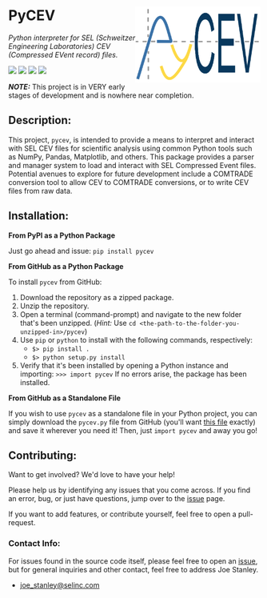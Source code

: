 # PyCEV <img src="https://raw.githubusercontent.com/engineerjoe440/pycev/main/logo/pycev.png" width="250" alt="logo" align="right">
*Python interpreter for SEL (Schweitzer Engineering Laboratories) CEV (Compressed EVent record) files.*

[![](https://img.shields.io/pypi/v/pycev.svg?color=blue&logo=pypi&logoColor=white)](https://pypi.org/project/pycev/)
[![](https://pepy.tech/badge/pycev)](https://pepy.tech/project/pycev)
[![](https://img.shields.io/github/stars/engineerjoe440/pycev?logo=github)](https://github.com/engineerjoe440/pycev/)
[![](https://img.shields.io/pypi/l/pycev.svg?color=blue)](https://github.com/engineerjoe440/pycev/blob/master/LICENSE.txt)

***NOTE:*** This project is in VERY early stages of development and is nowhere near completion.

## Description:
This project, `pycev`, is intended to provide a means to interpret and interact with SEL CEV files
for scientific analysis using common Python tools such as NumPy, Pandas, Matplotlib, and others.
This package provides a parser and manager system to load and interact with SEL Compressed Event
files. Potential avenues to explore for future development include a COMTRADE conversion tool to
allow CEV to COMTRADE conversions, or to write CEV files from raw data.

## Installation:

**From PyPI as a Python Package**

Just go ahead and issue: `pip install pycev`

**From GitHub as a Python Package**

To install `pycev` from GitHub:

1. Download the repository as a zipped package.
2. Unzip the repository.
3. Open a terminal (command-prompt) and navigate to the new folder that's been unzipped.
(*Hint:* Use `cd <the-path-to-the-folder-you-unzipped-in>/pycev`)
4. Use `pip` or `python` to install with the following commands, respectively:
    - `$> pip install .`
    - `$> python setup.py install`
5. Verify that it's been installed by opening a Python instance and importing:
    `>>> import pycev` If no errors arise, the package has been installed.

**From GitHub as a Standalone File**

If you wish to use `pycev` as a standalone file in your Python project, you can simply
download the `pycev.py` file from GitHub (you'll want
[this file](https://github.com/engineerjoe440/pycev/blob/main/pycev/pycev.py) exactly)
and save it wherever you need it! Then, just `import pycev` and away you go!

## Contributing:

Want to get involved? We'd love to have your help!

Please help us by identifying any issues that you come across. If you find an error,
bug, or just have questions, jump over to the
[issue](https://github.com/engineerjoe440/pycev/issues) page.

If you want to add features, or contribute yourself, feel free to open a pull-request.

### Contact Info:
For issues found in the source code itself, please feel free to open an
[issue](https://github.com/engineerjoe440/pycev/issues), but for general inquiries
and other contact, feel free to address Joe Stanley.

- [joe_stanley@selinc.com](mailto:joe_stanley@selinc.com)
